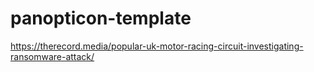 # panopticon-template

https://therecord.media/popular-uk-motor-racing-circuit-investigating-ransomware-attack/
